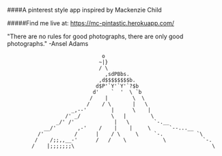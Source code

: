 ####A pinterest style app inspired by Mackenzie Child

#####Find me live at: https://mc-pintastic.herokuapp.com/

"There are no rules for good photographs, there are only good photographs." -Ansel Adams



                                   o
                                  ~|} 
                                  / \
					                ,sdPBbs.
			                      ,d$$$$$$$$b.
			                     d$P'`Y'`Y'`?$b
			                    d'    `  '  \ `b
			                   /    |        \  \
			                  /    / \       |   \
			             _,--'        |      \    |
			           /' _/          \   |        \
			        _/' /'             |   \        `-.__
			    __/'       ,-'    /    |    |     \      `--...__
			  /'          /      |    / \     \     `-.           `\
			 /    /;;,,__-'      /   /    \            \            `-.
			/    |;;;;;;;\                                             \